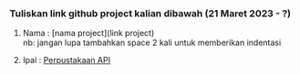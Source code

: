 ### **Tuliskan link github project kalian dibawah (21 Maret 2023 - ?)**  

1. Nama : [nama project](link project)  
nb: jangan lupa tambahkan space 2 kali untuk memberikan indentasi  

1. Ipal : [Perpustakaan API](https://github.com/petelpop/perpustakaan-API.git)  
